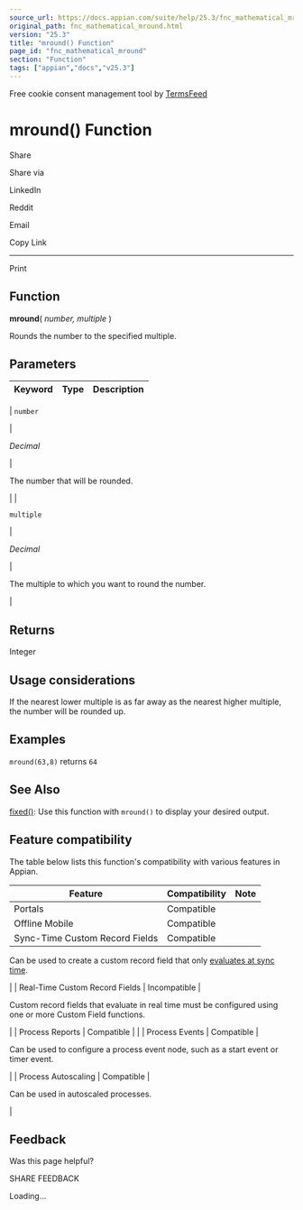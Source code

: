 ```yaml
---
source_url: https://docs.appian.com/suite/help/25.3/fnc_mathematical_mround.html
original_path: fnc_mathematical_mround.html
version: "25.3"
title: "mround() Function"
page_id: "fnc_mathematical_mround"
section: "Function"
tags: ["appian","docs","v25.3"]
---
```



Free cookie consent management tool by [TermsFeed](https://www.termsfeed.com/)

# mround() Function

Share

Share via

LinkedIn

Reddit

Email

Copy Link

* * *

Print

## Function

**mround**( _number, multiple_ )

Rounds the number to the specified multiple.

## Parameters

| Keyword | Type | Description |
| --- | --- | --- |
|
`number`

 |

_Decimal_

 |

The number that will be rounded.

 |
|

`multiple`

 |

_Decimal_

 |

The multiple to which you want to round the number.

 |

## Returns

Integer

## Usage considerations

If the nearest lower multiple is as far away as the nearest higher multiple, the number will be rounded up.

## Examples

`mround(63,8)` returns `64`

## See Also

[fixed()](fnc_text_fixed.html): Use this function with `mround()` to display your desired output.

## Feature compatibility

The table below lists this function's compatibility with various features in Appian.

| Feature | Compatibility | Note |
| --- | --- | --- |
| Portals | Compatible |  |
| Offline Mobile | Compatible |  |
| Sync-Time Custom Record Fields | Compatible |
Can be used to create a custom record field that only [evaluates at sync time](custom-record-fields.html#prodlink-sync-time-evaluations).

 |
| Real-Time Custom Record Fields | Incompatible |

Custom record fields that evaluate in real time must be configured using one or more Custom Field functions.

 |
| Process Reports | Compatible |  |
| Process Events | Compatible |

Can be used to configure a process event node, such as a start event or timer event.

 |
| Process Autoscaling | Compatible |

Can be used in autoscaled processes.

 |

## Feedback

Was this page helpful?

SHARE FEEDBACK

Loading...